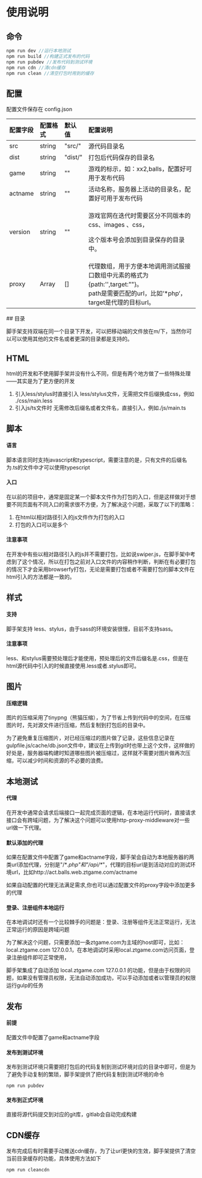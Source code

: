 # 使用说明

## 命令

```javascript
npm run dev //运行本地测试
npm run build //构建正式发布的代码
npm run pubdev //发布代码到测试环境
npm run cdn //清cdn缓存
npm run clean //清空打包时用到的缓存
```

## 配置

配置文件保存在 config.json

<table>
  <thead>
    <tr>
      <th style="text-align:left">&#x914D;&#x7F6E;&#x5B57;&#x6BB5;</th>
      <th style="text-align:left">&#x914D;&#x7F6E;&#x683C;&#x5F0F;</th>
      <th style="text-align:left">&#x9ED8;&#x8BA4;&#x503C;</th>
      <th style="text-align:left">&#x914D;&#x7F6E;&#x8BF4;&#x660E;</th>
    </tr>
  </thead>
  <tbody>
    <tr>
      <td style="text-align:left">src</td>
      <td style="text-align:left">string</td>
      <td style="text-align:left">&quot;src/&quot;</td>
      <td style="text-align:left">&#x6E90;&#x4EE3;&#x7801;&#x76EE;&#x5F55;&#x540D;</td>
    </tr>
    <tr>
      <td style="text-align:left">dist</td>
      <td style="text-align:left">string</td>
      <td style="text-align:left">&quot;dist/&quot;</td>
      <td style="text-align:left">&#x6253;&#x5305;&#x540E;&#x4EE3;&#x7801;&#x4FDD;&#x5B58;&#x7684;&#x76EE;&#x5F55;&#x540D;</td>
    </tr>
    <tr>
      <td style="text-align:left">game</td>
      <td style="text-align:left">string</td>
      <td style="text-align:left">&quot;&quot;</td>
      <td style="text-align:left">&#x6E38;&#x620F;&#x7684;&#x6807;&#x793A;&#xFF0C;&#x5982;&#xFF1A;xx2,balls&#xFF0C;&#x914D;&#x7F6E;&#x597D;&#x53EF;&#x7528;&#x4E8E;&#x53D1;&#x5E03;&#x4EE3;&#x7801;</td>
    </tr>
    <tr>
      <td style="text-align:left">actname</td>
      <td style="text-align:left">string</td>
      <td style="text-align:left">&quot;&quot;</td>
      <td style="text-align:left">&#x6D3B;&#x52A8;&#x540D;&#x79F0;&#xFF0C;&#x670D;&#x52A1;&#x5668;&#x4E0A;&#x6D3B;&#x52A8;&#x7684;&#x76EE;&#x5F55;&#x540D;&#xFF0C;&#x914D;&#x7F6E;&#x597D;&#x53EF;&#x7528;&#x4E8E;&#x53D1;&#x5E03;&#x4EE3;&#x7801;</td>
    </tr>
    <tr>
      <td style="text-align:left">version</td>
      <td style="text-align:left">string</td>
      <td style="text-align:left">&quot;&quot;</td>
      <td style="text-align:left">
        <p>&#x6E38;&#x620F;&#x5B98;&#x7F51;&#x5728;&#x8FED;&#x4EE3;&#x65F6;&#x9700;&#x8981;&#x533A;&#x5206;&#x4E0D;&#x540C;&#x7248;&#x672C;&#x7684;css&#x3001;images
          &#x3001;css&#xFF0C;</p>
        <p>&#x8FD9;&#x4E2A;&#x7248;&#x672C;&#x53F7;&#x4F1A;&#x6DFB;&#x52A0;&#x5230;&#x76EE;&#x5F55;&#x4FDD;&#x5B58;&#x7684;&#x76EE;&#x5F55;&#x4E2D;&#x3002;</p>
      </td>
    </tr>
    <tr>
      <td style="text-align:left">proxy</td>
      <td style="text-align:left">Array</td>
      <td style="text-align:left">[]</td>
      <td style="text-align:left">&#x4EE3;&#x7406;&#x6570;&#x7EC4;&#xFF0C;&#x7528;&#x4E8E;&#x65B9;&#x4FBF;&#x672C;&#x5730;&#x8C03;&#x7528;&#x6D4B;&#x8BD5;&#x670D;&#x63A5;&#x53E3;&#x6570;&#x7EC4;&#x4E2D;&#x5143;&#x7D20;&#x7684;&#x683C;&#x5F0F;&#x4E3A;{path:&apos;&apos;,target:&quot;&quot;}&#x3002;
        <br
        />path&#x662F;&#x9700;&#x8981;&#x5339;&#x914D;&#x7684;url&#xFF0C;&#x6BD4;&#x5982;&#x2018;*php&#x2018;&#xFF0C;target&#x662F;&#x4EE3;&#x7406;&#x7684;&#x76EE;&#x6807;url&#x3002;</td>
    </tr>
  </tbody>
</table>## 目录

 脚手架支持双端在同一个目录下开发，可以把移动端的文件放在m/下，当然你可以可以使用其他的文件名或者更深的目录都是支持的。

## HTML

html的开发和不使用脚手架并没有什么不同，但是有两个地方做了一些特殊处理——其实是为了更方便的开发

1. 引入less/stylus时直接引入 less/stylus文件，无需把文件后缀换成css，例如 ./css/main.less
2. 引入js/ts文件时 无需修改后缀名或者文件名，直接引入，例如./js/main.ts

## 脚本

#### 语言

脚本语言同时支持javascript和typescript，需要注意的是，只有文件的后缀名为.ts的文件中才可以使用typescript

#### 入口

在以前的项目中，通常是固定某一个脚本文件作为打包的入口，但是这样做对于想要不同页面有不同入口的需求很不方便，为了解决这个问题，采取了以下的策略：

1. 在html以相对路径引入的js文件作为打包的入口
2. 打包的入口可以是多个

#### 注意事项

在开发中有些以相对路径引入的js并不需要打包，比如说swiper.js，在脚手架中考虑到了这个情况，所以在打包之前对入口文件的内容稍作判断，判断在有必要打包的情况下才会采用browserfy打包，无论是需要打包或者不需要打包的脚本文件在html引入的方法都是一致的。

## 样式

#### 支持

脚手架支持 less、stylus，由于sass的环境安装很慢，目前不支持sass。

#### 注意事项

 less、和stylus需要预处理后才能使用，预处理后的文件后缀名是.css，但是在html源代码中引入的时候直接使用.less或者.stylus即可。

## 图片

#### 压缩逻辑

图片的压缩采用了tinypng（熊猫压缩），为了节省上传到代码中的空间，在压缩图片时，先对源文件进行压缩，然后复制到打包后的目录中。

为了避免重复压缩图片，对已经压缩过的图片做了记录，这些信息记录在gulpfile.js/cache/db.json文件中，建议在上传到git时也带上这个文件，这样做的好处是，服务器端构建时知道哪些图片被压缩过，这样就不需要对图片做再次压缩，可以减少时间和资源的不必要的浪费。



## 本地测试

#### 代理

在开发中通常会请求后端接口一起完成页面的逻辑，在本地运行代码时，直接请求接口会有跨域问题，为了解决这个问题可以使用http-proxy-middleware对一些url做一下代理。

#### 默认添加的代理

如果在配置文件中配置了game和actname字段，脚手架会自动为本地服务器的两类url添加代理，分别是"/\*_.php"和"/api/\*_"，代理的目标url是到活动对应的测试环境url，比如http://act.balls.web.ztgame.com/actname

如果自动配置的代理无法满足需求,你也可以通过配置文件的proxy字段中添加更多的代理

#### 登录、注册组件本地运行

在本地调试时还有一个比较棘手的问题是：登录、注册等组件无法正常运行，无法正常运行的原因是跨域问题

为了解决这个问题，只需要添加一条ztgame.com为主域的host即可，比如：local.ztgame.com 127.0.0.1，在本地调试时采用local.ztgame.com访问页面，登录注册组件即可正常使用，

脚手架集成了自动添加 local.ztgame.com 127.0.0.1 的功能，但是由于权限的问题，如果没有管理员权限，无法自动添加成功，可以手动添加或者以管理员的权限运行gulp的任务

## 发布

#### 前提

配置文件中配置了game和actname字段

#### 发布到测试环境

 发布到测试环境只需要把打包后的代码复制到测试环境对应的目录中即可，但是为了避免手动复制的繁琐，脚手架提供了把代码复制到测试环境的命令

```text
npm run pubdev
```

#### 发布到正式环境

 直接将源代码提交到对应的git库，gitlab会自动完成构建

## CDN缓存

发布完成后有时需要手动推送cdn缓存，为了让url更快的生效，脚手架提供了清空当前目录缓存的功能，具体使用方法如下

```text
npm run cleancdn
```

